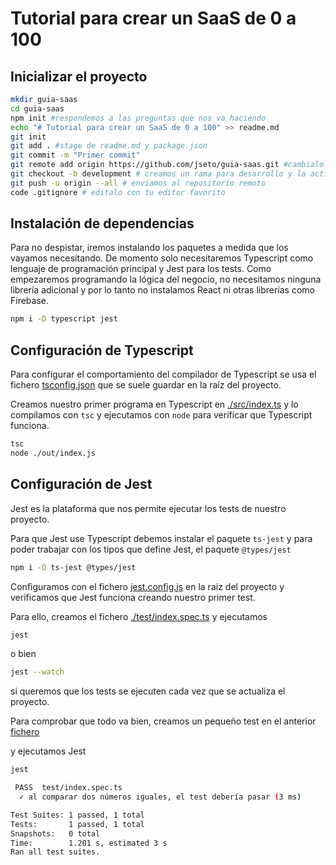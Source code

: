 # Tutorial para crear un SaaS de 0 a 100

## Inicializar el proyecto

```sh
mkdir guia-saas
cd guia-saas
npm init #respondemos a las preguntas que nos va haciendo
echo "# Tutorial para crear un SaaS de 0 a 100" >> readme.md
git init
git add . #stage de readme.md y package.json
git commit -m "Primer commit"
git remote add origin https://github.com/jseto/guia-saas.git #cambialo por tu repositorio en github
git checkout -b development # creamos un rama para desarrollo y la activamos
git push -u origin --all # enviamos al repositorio remoto
code .gitignore # editalo con tu editor favorito
```

## Instalación de dependencias

Para no despistar, iremos instalando los paquetes a medida que los vayamos necesitando. De momento solo necesitaremos Typescript como lenguaje de programación principal y Jest para los tests. Como empezaremos programando la lógica del negocio, no necesitamos ninguna librería adicional y por lo tanto no instalamos React ni otras librerías como Firebase.

```sh
npm i -D typescript jest
```

## Configuración de Typescript

Para configurar el comportamiento del compilador de Typescript se usa el fichero [tsconfig.json](./tsconfig.json) que se suele guardar en la raíz del proyecto.

Creamos nuestro primer programa en Typescript en [./src/index.ts](./src/index.ts) y lo compilamos con `tsc` y ejecutamos con `node` para verificar que Typescript funciona.

```sh
tsc
node ./out/index.js
```

## Configuración de Jest

Jest es la plataforma que nos permite ejecutar los tests de nuestro proyecto.

Para que Jest use Typescript debemos instalar el paquete `ts-jest` y para poder trabajar con los tipos que define Jest, el paquete `@types/jest`


```sh
npm i -D ts-jest @types/jest
```

Configuramos con el fichero [jest.config.js](./jest.config.js) en la raíz del proyecto y verificamos que Jest funciona creando nuestro primer test.

Para ello, creamos el fichero [./test/index.spec.ts](./test/index.spec.ts) y ejecutamos

```sh
jest
```

o bien 

```sh
jest --watch
```

si queremos que los tests se ejecuten cada vez que se actualiza el proyecto.

Para comprobar que todo va bien, creamos un pequeño test en el anterior [fichero](./test/index.spec.ts)

y ejecutamos Jest

```sh
jest

 PASS  test/index.spec.ts
  ✓ al comparar dos números iguales, el test debería pasar (3 ms)

Test Suites: 1 passed, 1 total
Tests:       1 passed, 1 total
Snapshots:   0 total
Time:        1.201 s, estimated 3 s
Ran all test suites.
```
